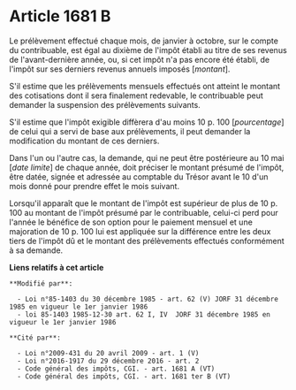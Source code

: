# Article 1681 B

Le prélèvement effectué chaque mois, de janvier à octobre, sur le compte du contribuable, est égal au dixième de l'impôt
établi au titre de ses revenus de l'avant-dernière année, ou, si cet impôt n'a pas encore été établi, de l'impôt sur ses
derniers revenus annuels imposés [*montant*].

S'il estime que les prélèvements mensuels effectués ont atteint le montant des cotisations dont il sera finalement redevable,
le contribuable peut demander la suspension des prélèvements suivants.

S'il estime que l'impôt exigible diffèrera d'au moins 10 p. 100 [*pourcentage*] de celui qui a servi de base aux
prélèvements, il peut demander la modification du montant de ces derniers.

Dans l'un ou l'autre cas, la demande, qui ne peut être postérieure au 10 mai [*date limite*] de chaque année, doit préciser
le montant présumé de l'impôt, être datée, signée et adressée au comptable du Trésor avant le 10 d'un mois donné pour prendre
effet le mois suivant.

Lorsqu'il apparaît que le montant de l'impôt est supérieur de plus de 10 p. 100 au montant de l'impôt présumé par le
contribuable, celui-ci perd pour l'année le bénéfice de son option pour le paiement mensuel et une majoration de 10 p. 100
lui est appliquée sur la différence entre les deux tiers de l'impôt dû et le montant des prélèvements effectués conformément
à sa demande.

**Liens relatifs à cet article**

	**Modifié par**:

	  - Loi n°85-1403 du 30 décembre 1985 - art. 62 (V) JORF 31 décembre 1985 en vigueur le 1er janvier 1986
	  - loi 85-1403 1985-12-30 art. 62 I, IV  JORF 31 décembre 1985 en vigueur le 1er janvier 1986

	**Cité par**:

	  - Loi n°2009-431 du 20 avril 2009 - art. 1 (V)
	  - Loi n°2016-1917 du 29 décembre 2016 - art. 2
	  - Code général des impôts, CGI. - art. 1681 A (VT)
	  - Code général des impôts, CGI. - art. 1681 ter B (VT)
